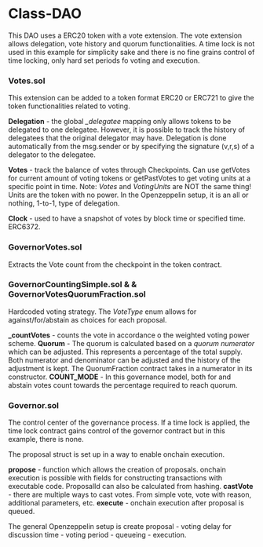 # Class-DAO

This DAO uses a ERC20 token with a vote extension. The vote extension allows delegation, vote history and quorum functionalities. A time lock is not used in this example for simplicity sake and there is no fine grains control of time locking, only hard set periods fo voting and execution.

### Votes.sol
This extension can be added to a token format ERC20 or ERC721 to give the token functionalities related to voting.

**Delegation** - the global *_delegatee* mapping only allows tokens to be delegated to one delegatee. However, it is possible to track the history of delegatees that the original delegator may have. Delegation is done automatically from the msg.sender or by specifying the signature (v,r,s) of a delegator to the delegatee.

**Votes** - track the balance of votes through Checkpoints. Can use getVotes for current amount of voting tokens or getPastVotes to get voting units at a specific point in time. Note: *Votes* and *VotingUnits* are NOT the same thing! Units are the token with no power. In the Openzeppelin setup, it is an all or nothing, 1-to-1, type of delegation.

**Clock** - used to have a snapshot of votes by block time or specified time. ERC6372.

### GovernorVotes.sol
Extracts the Vote count from the checkpoint in the token contract.

### GovernorCountingSimple.sol & & GovernorVotesQuorumFraction.sol
Hardcoded voting strategy. The *VoteType* enum allows for against/for/abstain as choices for each proposal.

**_countVotes** - counts the vote in accordance o the weighted voting power scheme.
**Quorum** - The quorum is calculated based on a *quorum numerator* which can be adjusted. This represents a percentage of the total supply. Both numerator and denominator can be adjusted and the history of the adjustment is kept. The QuorumFraction contract takes in a numerator in its constructor.
**COUNT_MODE** - In this governance model, both for and abstain votes count towards the percentage required to reach quorum.

### Governor.sol
The control center of the governance process. If a time lock is applied, the time lock contract gains control of the governor contract but in this example, there is none.

The proposal struct is set up in a way to enable onchain execution.

**propose** - function which allows the creation of proposals. onchain execution is possible with fields for constructing transactions with executable code. ProposalId can also be calculated from hashing.
**castVote** - there are multiple ways to cast votes. From simple vote, vote with reason, additional parameters, etc.
**execute** - onchain execution after proposal is queued.

The general Openzeppelin setup is create proposal - voting delay for discussion time - voting period - queueing - execution.
